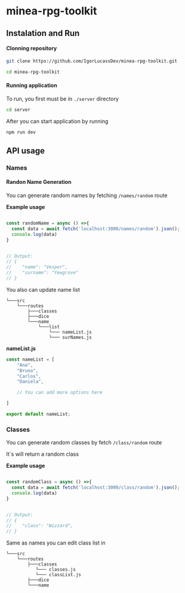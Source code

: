 # minea-rpg-toolkit

## Instalation and Run
#### Clonning repository

```bash
git clone https://github.com/IgorLucassDev/minea-rpg-toolkit.git

cd minea-rpg-toolkit
```

#### Running application
To run, you first must be in `./server` directory
```bash
cd server
```

After you can start application by running
```bash
npm run dev
```



#### 


## API usage
### Names

#### Randon Name Generation

You can generate random names by fetching `/names/random` route


**Example usage**
```javascript

const randomName = async () =>{
  const data = await fetch('localhost:3000/names/random').json();
  console.log(data)
}


// Output:
// {
//    "name": "Vesper",
//    "surname": "Yewgrove"
// }
```

You also can update name list
```
└───src
    └───routes
        ├───classes
        ├───dice
        └───name
            └───list
                └─── nameList.js
                └─── surNames.js
```

**nameList.js**
```javascript
const nameList = [
    "Ana",
    "Bruno",
    "Carlos",
    "Daniela",

    // You can add more options here

]

export default nameList;
```

### Classes

You can generate random classes by fetch `/class/random` route

It´s will return a random class


**Example usage**

```javascript

const randomClass = async () =>{
  const data = await fetch('localhost:3000/class/random').json();
  console.log(data)
}


// Output:
// {
//    "class": "Wizzard",
// }

```

Same as names you can edit class list in 

```
└───src
    └───routes
        ├───classes
           └─── classes.js
           └─── classList.js
        ├───dice
        └───name 
```


